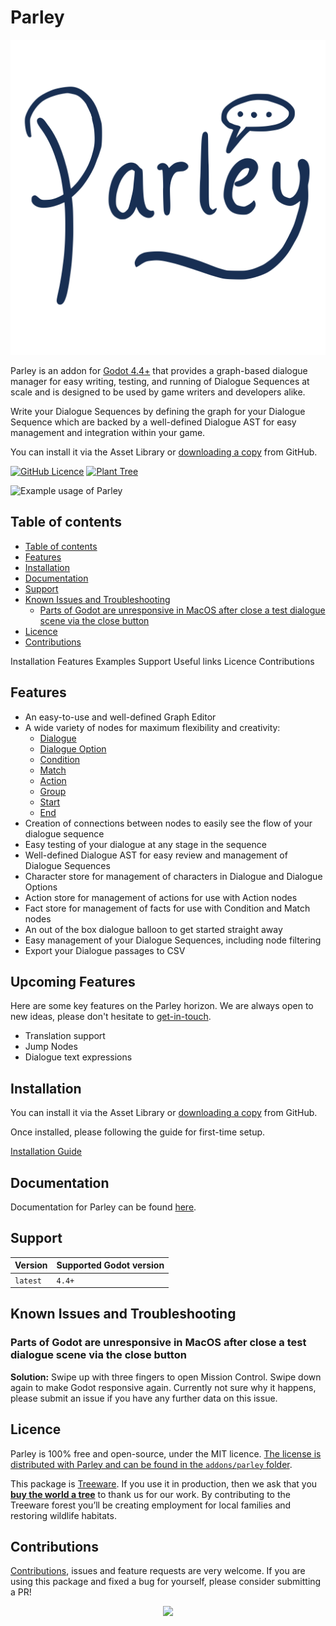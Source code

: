 # Parley

![parley-icon](./icon.png)

Parley is an addon for [Godot 4.4+](https://godotengine.org/) that provides a
graph-based dialogue manager for easy writing, testing, and running of Dialogue
Sequences at scale and is designed to be used by game writers and developers
alike.

Write your Dialogue Sequences by defining the graph for your Dialogue Sequence
which are backed by a well-defined Dialogue AST for easy management and
integration within your game.

You can install it via the Asset Library or
[downloading a copy](https://github.com/bisterix-studio/parley/archive/refs/heads/main.zip)
from GitHub.

[![GitHub Licence](https://img.shields.io/github/license/bisterix-studio/parley?style=flat-square)](https://raw.githubusercontent.com/bisterix-studio/parley/main/LICENSE)
[![Plant Tree](https://img.shields.io/badge/dynamic/json?color=brightgreen&label=Plant%20Tree&query=%24.total&url=https%3A%2F%2Fpublic.offset.earth%2Fusers%2Ftreeware%2Ftrees)](https://plant.treeware.earth/bisterix-studio/parley)

![Example usage of Parley](https://parley.bisterixstudio.com/illustration/parley-graph-view.gif)

## Table of contents

- [Table of contents](#table-of-contents)
- [Features](#features)
- [Installation](#installation)
- [Documentation](#documentation)
- [Support](#support)
- [Known Issues and Troubleshooting](#known-issues-and-troubleshooting)
  - [Parts of Godot are unresponsive in MacOS after close a test dialogue scene via the close button](#parts-of-godot-are-unresponsive-in-macos-after-close-a-test-dialogue-scene-via-the-close-button)
- [Licence](#licence)
- [Contributions](#contributions)

Installation Features Examples Support Useful links Licence Contributions

## Features

- An easy-to-use and well-defined Graph Editor
- A wide variety of nodes for maximum flexibility and creativity:
  - [Dialogue](https://parley.bisterixstudio.com/docs/nodes/dialogue-node)
  - [Dialogue Option](https://parley.bisterixstudio.com/docs/nodes/dialogue-option-node)
  - [Condition](https://parley.bisterixstudio.com/docs/nodes/condition-node)
  - [Match](https://parley.bisterixstudio.com/docs/nodes/match-node)
  - [Action](https://parley.bisterixstudio.com/docs/nodes/action-node)
  - [Group](https://parley.bisterixstudio.com/docs/nodes/group-node)
  - [Start](https://parley.bisterixstudio.com/docs/nodes/start-node)
  - [End](https://parley.bisterixstudio.com/docs/nodes/end-node)
- Creation of connections between nodes to easily see the flow of your dialogue
  sequence
- Easy testing of your dialogue at any stage in the sequence
- Well-defined Dialogue AST for easy review and management of Dialogue Sequences
- Character store for management of characters in Dialogue and Dialogue Options
- Action store for management of actions for use with Action nodes
- Fact store for management of facts for use with Condition and Match nodes
- An out of the box dialogue balloon to get started straight away
- Easy management of your Dialogue Sequences, including node filtering
- Export your Dialogue passages to CSV

## Upcoming Features

Here are some key features on the Parley horizon. We are always open to new
ideas, please don't hesitate to
[get-in-touch](https://github.com/bisterix-studio/parley/issues).

- Translation support
- Jump Nodes
- Dialogue text expressions

## Installation

You can install it via the Asset Library or
[downloading a copy](https://github.com/bisterix-studio/parley/archive/refs/heads/main.zip)
from GitHub.

Once installed, please following the guide for first-time setup.

[Installation Guide](https://parley.bisterixstudio.com/docs/getting-started/installation)

## Documentation

Documentation for Parley can be found
[here](https://parley.bisterixstudio.com/docs).

## Support

| Version  | Supported	Godot version |
| -------- | ----------------------- |
| `latest` | `4.4+`                  |

## Known Issues and Troubleshooting

### Parts of Godot are unresponsive in MacOS after close a test dialogue scene via the close button

**Solution:** Swipe up with three fingers to open Mission Control. Swipe down
again to make Godot responsive again. Currently not sure why it happens, please
submit an issue if you have any further data on this issue.

## Licence

Parley is 100% free and open-source, under the MIT licence.
[The license is distributed with Parley and can be found in the `addons/parley` folder](https://github.com/bisterix-studio/parley/blob/main/addons/parley/LICENSE).

This package is [Treeware](https://treeware.earth). If you use it in production,
then we ask that you
[**buy the world a tree**](https://plant.treeware.earth/bisterix-studio/parley)
to thank us for our work. By contributing to the Treeware forest you’ll be
creating employment for local families and restoring wildlife habitats.

## Contributions

[Contributions](https://github.com/bisterix-studio/parley/blob/main/CONTRIBUTING.md),
issues and feature requests are very welcome. If you are using this package and
fixed a bug for yourself, please consider submitting a PR!

<p align="center">
  <a href="https://github.com/bisterix-studio/parley/graphs/contributors">
    <img src="https://contrib.rocks/image?repo=bisterix-studio/parley&columns=8" />
  </a>
</p>
